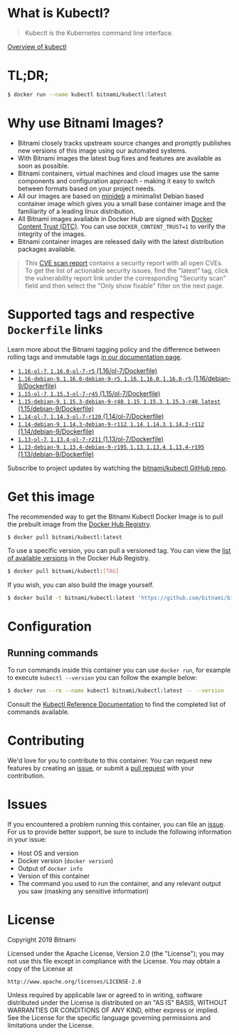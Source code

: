 
# What is Kubectl?

> Kubectl is the Kubernetes command line interface.

[Overview of kubectl](https://kubernetes.io/docs/reference/kubectl/overview/)

# TL;DR;

```bash
$ docker run --name kubectl bitnami/kubectl:latest
```

# Why use Bitnami Images?

* Bitnami closely tracks upstream source changes and promptly publishes new versions of this image using our automated systems.
* With Bitnami images the latest bug fixes and features are available as soon as possible.
* Bitnami containers, virtual machines and cloud images use the same components and configuration approach - making it easy to switch between formats based on your project needs.
* All our images are based on [minideb](https://github.com/bitnami/minideb) a minimalist Debian based container image which gives you a small base container image and the familiarity of a leading linux distribution.
* All Bitnami images available in Docker Hub are signed with [Docker Content Trust (DTC)](https://docs.docker.com/engine/security/trust/content_trust/). You can use `DOCKER_CONTENT_TRUST=1` to verify the integrity of the images.
* Bitnami container images are released daily with the latest distribution packages available.


> This [CVE scan report](https://quay.io/repository/bitnami/kubectl?tab=tags) contains a security report with all open CVEs. To get the list of actionable security issues, find the "latest" tag, click the vulnerability report link under the corresponding "Security scan" field and then select the "Only show fixable" filter on the next page.

# Supported tags and respective `Dockerfile` links

Learn more about the Bitnami tagging policy and the difference between rolling tags and immutable tags [in our documentation page](https://docs.bitnami.com/containers/how-to/understand-rolling-tags-containers/).


* [`1.16-ol-7`, `1.16.0-ol-7-r5` (1.16/ol-7/Dockerfile)](https://github.com/bitnami/bitnami-docker-kubectl/blob/1.16.0-ol-7-r5/1.16/ol-7/Dockerfile)
* [`1.16-debian-9`, `1.16.0-debian-9-r5`, `1.16`, `1.16.0`, `1.16.0-r5` (1.16/debian-9/Dockerfile)](https://github.com/bitnami/bitnami-docker-kubectl/blob/1.16.0-debian-9-r5/1.16/debian-9/Dockerfile)
* [`1.15-ol-7`, `1.15.3-ol-7-r45` (1.15/ol-7/Dockerfile)](https://github.com/bitnami/bitnami-docker-kubectl/blob/1.15.3-ol-7-r45/1.15/ol-7/Dockerfile)
* [`1.15-debian-9`, `1.15.3-debian-9-r40`, `1.15`, `1.15.3`, `1.15.3-r40`, `latest` (1.15/debian-9/Dockerfile)](https://github.com/bitnami/bitnami-docker-kubectl/blob/1.15.3-debian-9-r40/1.15/debian-9/Dockerfile)
* [`1.14-ol-7`, `1.14.3-ol-7-r120` (1.14/ol-7/Dockerfile)](https://github.com/bitnami/bitnami-docker-kubectl/blob/1.14.3-ol-7-r120/1.14/ol-7/Dockerfile)
* [`1.14-debian-9`, `1.14.3-debian-9-r112`, `1.14`, `1.14.3`, `1.14.3-r112` (1.14/debian-9/Dockerfile)](https://github.com/bitnami/bitnami-docker-kubectl/blob/1.14.3-debian-9-r112/1.14/debian-9/Dockerfile)
* [`1.13-ol-7`, `1.13.4-ol-7-r211` (1.13/ol-7/Dockerfile)](https://github.com/bitnami/bitnami-docker-kubectl/blob/1.13.4-ol-7-r211/1.13/ol-7/Dockerfile)
* [`1.13-debian-9`, `1.13.4-debian-9-r195`, `1.13`, `1.13.4`, `1.13.4-r195` (1.13/debian-9/Dockerfile)](https://github.com/bitnami/bitnami-docker-kubectl/blob/1.13.4-debian-9-r195/1.13/debian-9/Dockerfile)

Subscribe to project updates by watching the [bitnami/kubectl GitHub repo](https://github.com/bitnami/bitnami-docker-kubectl).

# Get this image

The recommended way to get the Bitnami Kubectl Docker Image is to pull the prebuilt image from the [Docker Hub Registry](https://hub.docker.com/r/bitnami/kubectl).

```bash
$ docker pull bitnami/kubectl:latest
```

To use a specific version, you can pull a versioned tag. You can view the [list of available versions](https://hub.docker.com/r/bitnami/kubectl/tags/) in the Docker Hub Registry.

```bash
$ docker pull bitnami/kubectl:[TAG]
```

If you wish, you can also build the image yourself.

```bash
$ docker build -t bitnami/kubectl:latest 'https://github.com/bitnami/bitnami-docker-kubectl.git#master:1.15/debian-9'
```

# Configuration

## Running commands

To run commands inside this container you can use `docker run`, for example to execute `kubectl --version` you can follow the example below:

```bash
$ docker run --rm --name kubectl bitnami/kubectl:latest -- --version
```

Consult the [Kubectl Reference Documentation](https://kubernetes.io/docs/reference/generated/kubectl/kubectl-commands) to find the completed list of commands available.

# Contributing

We'd love for you to contribute to this container. You can request new features by creating an [issue](https://github.com/bitnami/bitnami-docker-kubectl/issues), or submit a [pull request](https://github.com/bitnami/bitnami-docker-kubectl/pulls) with your contribution.

# Issues

If you encountered a problem running this container, you can file an [issue](https://github.com/bitnami/bitnami-docker-kubectl/issues). For us to provide better support, be sure to include the following information in your issue:

- Host OS and version
- Docker version (`docker version`)
- Output of `docker info`
- Version of this container
- The command you used to run the container, and any relevant output you saw (masking any sensitive information)

# License

Copyright 2019 Bitnami

Licensed under the Apache License, Version 2.0 (the "License");
you may not use this file except in compliance with the License.
You may obtain a copy of the License at

    http://www.apache.org/licenses/LICENSE-2.0

Unless required by applicable law or agreed to in writing, software
distributed under the License is distributed on an "AS IS" BASIS,
WITHOUT WARRANTIES OR CONDITIONS OF ANY KIND, either express or implied.
See the License for the specific language governing permissions and
limitations under the License.
